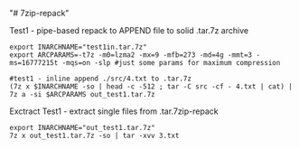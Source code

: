 "# 7zip-repack" 

Test1 - pipe-based repack to APPEND file to solid .tar.7z archive

```
export INARCHNAME="test1in.tar.7z"
export ARCPARAMS=-t7z -m0=lzma2 -mx=9 -mfb=273 -md=4g -mmt=3 -ms=16777215t -mqs=on -slp #just some params for maximum compression

#test1 - inline append ./src/4.txt to .tar.7z
(7z x $INARCHNAME -so | head -c -512 ; tar -C src -cf - 4.txt | cat) | 7z a -si $ARCPARAMS out_test1.tar.7z
```



Exctract Test1 - extract single files from .tar.7zip-repack

```
export INARCHNAME="out_test1.tar.7z"
7z x out_test1.tar.7z -so | tar -xvv 3.txt
```